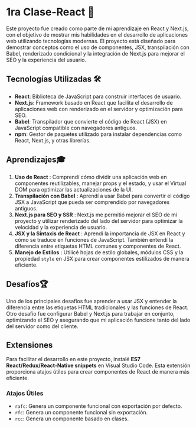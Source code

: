 # 1ra Clase-React 🚀

Este proyecto fue creado como parte de mi aprendizaje en React y Next.js, con el objetivo de mostrar mis habilidades en el desarrollo de aplicaciones web utilizando tecnologías modernas. El proyecto está diseñado para demostrar conceptos como el uso de componentes, JSX, transpilación con Babel, renderizado condicional y la integración de Next.js para mejorar el SEO y la experiencia del usuario.

## Tecnologías Utilizadas 🛠️

- **React**: Biblioteca de JavaScript para construir interfaces de usuario.
- **Next.js**: Framework basado en React que facilita el desarrollo de aplicaciones web con renderizado en el servidor y optimización para SEO.
- **Babel**: Transpilador que convierte el código de React (JSX) en JavaScript compatible con navegadores antiguos.
- **npm**: Gestor de paquetes utilizado para instalar dependencias como React, Next.js, y otras librerías.

## Aprendizajes🎓

1. **Uso de React** : Comprendí cómo dividir una aplicación web en componentes reutilizables, manejar props y el estado, y usar el Virtual DOM para optimizar las actualizaciones de la UI.
2. **Transpilación con Babel** : Aprendí a usar Babel para convertir el código JSX a JavaScript que pueda ser comprendido por navegadores antiguos.
3. **Next.js para SEO y SSR** : Next.js me permitió mejorar el SEO de mi proyecto y utilizar renderizado del lado del servidor para optimizar la velocidad y la experiencia de usuario.
4. **JSX y la Sintaxis de React** : Aprendí la importancia de JSX en React y cómo se traduce en funciones de JavaScript. También entendí la diferencia entre etiquetas HTML comunes y componentes de React.
5. **Manejo de Estilos** : Utilicé hojas de estilo globales, módulos CSS y la propiedad `style` en JSX para crear componentes estilizados de manera eficiente.

## Desafíos🏆

Uno de los principales desafíos fue aprender a usar JSX y entender la diferencia entre las etiquetas HTML tradicionales y las funciones de React. Otro desafío fue configurar Babel y Next.js para trabajar en conjunto, optimizando el SEO y asegurando que mi aplicación funcione tanto del lado del servidor como del cliente.

## Extensiones

Para facilitar el desarrollo en este proyecto, instalé **ES7 React/Redux/React-Native snippets** en Visual Studio Code. Esta extensión proporciona atajos útiles para crear componentes de React de manera más eficiente.

### Atajos Útiles

- `rafc`: Genera un componente funcional con exportación por defecto.
- `rfc`: Genera un componente funcional sin exportación.
- `rcc`: Genera un componente basado en clases.
